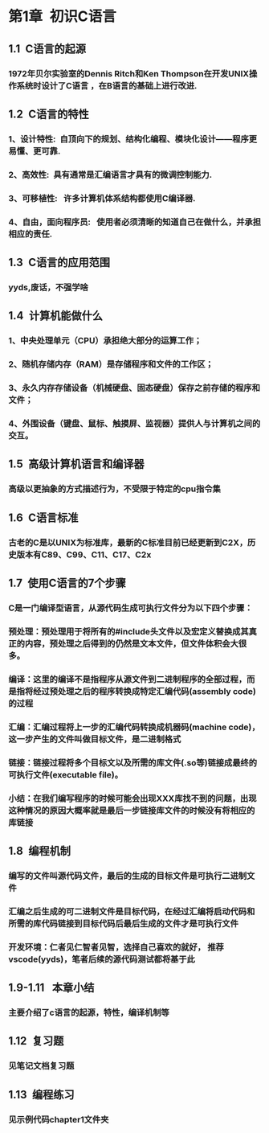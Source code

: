 # 第1章&ensp;初识C语言 #
## 1.1&ensp;C语言的起源 ##
### 1972年贝尔实验室的Dennis Ritch和Ken Thompson在开发UNIX操作系统时设计了C语言 ，在B语言的基础上进行改进. ###

## 1.2&ensp;C语言的特性 ##

### 1、设计特性:&ensp;自顶向下的规划、结构化编程、模块化设计——程序更易懂、更可靠.
### 2、高效性:&ensp;具有通常是汇编语言才具有的微调控制能力.
### 3、可移植性:&ensp; 许多计算机体系结构都使用C编译器.
### 4、自由，面向程序员:&ensp; 使用者必须清晰的知道自己在做什么，并承担相应的责任.
## 1.3&ensp;C语言的应用范围 ##
### yyds,废话，不强学啥 ###
## 1.4&ensp;计算机能做什么 ##
### 1、中央处理单元（CPU）承担绝大部分的运算工作；
### 2、随机存储内存（RAM）是存储程序和文件的工作区；
### 3、永久内存存储设备（机械硬盘、固态硬盘）保存之前存储的程序和文件；
### 4、外围设备（键盘、鼠标、触摸屏、监视器）提供人与计算机之间的交互。
## 1.5&ensp;高级计算机语言和编译器 ##
### 高级以更抽象的方式描述行为，不受限于特定的cpu指令集 ###
## 1.6&ensp;C语言标准 ##
### 古老的C是以UNIX为标准库，最新的C标准目前已经更新到C2X，历史版本有C89、C99、C11、C17、C2x ###
## 1.7&ensp;使用C语言的7个步骤 ##
### C是一门编译型语言，从源代码生成可执行文件分为以下四个步骤：
### 预处理：预处理用于将所有的#include头文件以及宏定义替换成其真正的内容，预处理之后得到的仍然是文本文件，但文件体积会大很多。
### 编译：这里的编译不是指程序从源文件到二进制程序的全部过程，而是指将经过预处理之后的程序转换成特定汇编代码(assembly code)的过程
### 汇编：汇编过程将上一步的汇编代码转换成机器码(machine code)，这一步产生的文件叫做目标文件，是二进制格式
### 链接：链接过程将多个目标文以及所需的库文件(.so等)链接成最终的可执行文件(executable file)。
### 小结：在我们编写程序的时候可能会出现XXX库找不到的问题，出现这种情况的原因大概率就是最后一步链接库文件的时候没有将相应的库链接
## 1.8&ensp;编程机制 ##
### 编写的文件叫源代码文件，最后的生成的目标文件是可执行二进制文件
### 汇编之后生成的可二进制文件是目标代码，在经过汇编将启动代码和所需的库代码链接到目标代码后最后生成的文件才是可执行文件 ###
### 开发环境：仁者见仁智者见智，选择自己喜欢的就好， 推荐vscode(yyds)，笔者后续的源代码测试都将基于此
## 1.9-1.11&ensp; 本章小结 ##
### 主要介绍了c语言的起源，特性，编译机制等 ###
## 1.12&ensp;复习题 ##
### 见笔记文档复习题 ###
## 1.13&ensp;编程练习 ##
### 见示例代码chapter1文件夹 ###
